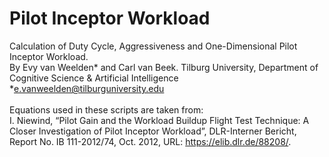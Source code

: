 # Pilot Inceptor Workload
Calculation of Duty Cycle, Aggressiveness and One-Dimensional Pilot Inceptor Workload.
<br>By Evy van Weelden* and Carl van Beek.
Tilburg University, Department of Cognitive Science & Artificial Intelligence</br>
*e.vanweelden@tilburguniversity.edu</br>
<br>Equations used in these scripts are taken from:</br>
I. Niewind, “Pilot Gain and the Workload Buildup Flight Test Technique: A Closer Investigation of Pilot Inceptor Workload”, DLR-Interner Bericht, Report No. IB 111-2012/74, Oct. 2012, URL: https://elib.dlr.de/88208/. 

